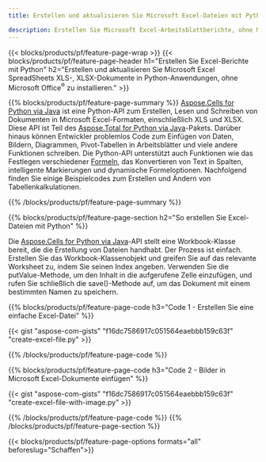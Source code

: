 ```yaml
---
title: Erstellen und aktualisieren Sie Microsoft Excel-Dateien mit Python 

description: Erstellen Sie Microsoft Excel-Arbeitsblattberichte, ohne Microsoft Office zu installieren 
---
```


{{< blocks/products/pf/feature-page-wrap >}}
{{< blocks/products/pf/feature-page-header h1="Erstellen Sie Excel-Berichte mit Python" h2="Erstellen und aktualisieren Sie Microsoft Excel SpreadSheets XLS-, XLSX-Dokumente in Python-Anwendungen, ohne Microsoft Office<sup>&reg;</sup> zu installieren." >}}

{{% blocks/products/pf/feature-page-summary %}}
[Aspose.Cells for Python via Java](https://products.aspose.com/cells/python-java/) ist eine Python-API zum Erstellen, Lesen und Schreiben von Dokumenten in Microsoft Excel-Formaten, einschließlich XLS und XLSX. Diese API ist Teil des [Aspose.Total for Python via Java](https://products.aspose.com/total/python-java/)-Pakets. Darüber hinaus können Entwickler problemlos Code zum Einfügen von Daten, Bildern, Diagrammen, Pivot-Tabellen in Arbeitsblätter und viele andere Funktionen schreiben. Die Python-API unterstützt auch Funktionen wie das Festlegen verschiedener [Formeln](https://docs.aspose.com/cells/python-java/supported-formula-functions/), das Konvertieren von Text in Spalten, intelligente Markierungen und dynamische Formeloptionen. Nachfolgend finden Sie einige Beispielcodes zum Erstellen und Ändern von Tabellenkalkulationen.

{{% /blocks/products/pf/feature-page-summary  %}}

{{% blocks/products/pf/feature-page-section  h2="So erstellen Sie Excel-Dateien mit Python" %}}

Die [Aspose.Cells for Python via Java](https://products.aspose.com/cells/python-java/)-API stellt eine Workbook-Klasse bereit, die die Erstellung von Dateien handhabt. Der Prozess ist einfach. Erstellen Sie das Workbook-Klassenobjekt und greifen Sie auf das relevante Worksheet zu, indem Sie seinen Index angeben. Verwenden Sie die putValue-Methode, um den Inhalt in die aufgerufene Zelle einzufügen, und rufen Sie schließlich die save()-Methode auf, um das Dokument mit einem bestimmten Namen zu speichern.

{{% blocks/products/pf/feature-page-code h3="Code 1 - Erstellen Sie eine einfache Excel-Datei" %}}

{{< gist "aspose-com-gists" "f16dc7586917c051564eaebbb159c63f" "create-excel-file.py" >}}

{{% /blocks/products/pf/feature-page-code  %}}

{{% blocks/products/pf/feature-page-code h3="Code 2 - Bilder in Microsoft Excel-Dokumente einfügen" %}}

{{< gist "aspose-com-gists" "f16dc7586917c051564eaebbb159c63f" "create-excel-file-with-image.py" >}}

{{% /blocks/products/pf/feature-page-code  %}}
{{% /blocks/products/pf/feature-page-section %}}

{{< blocks/products/pf/feature-page-options formats="all" beforeslug="Schaffen">}}